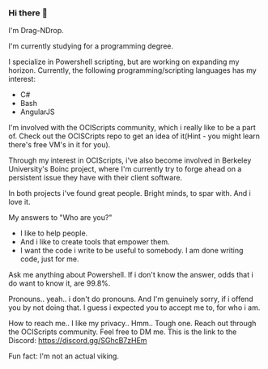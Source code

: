 ### Hi there 👋
I'm Drag-NDrop.

I'm currently studying for a programming degree.

I specialize in Powershell scripting, but are working on expanding my horizon.
Currently, the following programming/scripting languages has my interest:
* C#
* Bash
* AngularJS

I'm involved with the OCIScripts community, which i really like to be a part of.
Check out the OCISCripts repo to get an idea of it(Hint - you might learn there's free VM's in it for you).

Through my interest in OCIScripts, i've also become involved in Berkeley University's Boinc project, where I'm currently try to forge ahead on a persistent issue they have with their client software.

In both projects i've found great people. Bright minds, to spar with. And i love it.

My answers to "Who are you?"
* I like to help people.
* And i like to create tools that empower them.
* I want the code i write to be useful to somebody. I am done writing code, just for me.

Ask me anything about Powershell. If i don't know the answer, odds that i do want to know it, are 99.8%.

Pronouns.. yeah.. i don't do pronouns. And I'm genuinely sorry, if i offend you by not doing that. 
I guess i expected you to accept me to, for who i am.

How to reach me..
I like my privacy.. Hmm.. Tough one. Reach out through the OCIScripts community. Feel free to DM me.
This is the link to the Discord: https://discord.gg/SGhcB7zHEm

Fun fact: I'm not an actual viking.
<!--
**Drag-NDrop/Drag-NDrop** is a ✨ _special_ ✨ repository because its `README.md` (this file) appears on your GitHub profile.

Here are some ideas to get you started:

- 🔭 I’m currently working on ...
- 🌱 I’m currently learning ...
- 👯 I’m looking to collaborate on ...
- 🤔 I’m looking for help with ...
- 💬 Ask me about ...
- 📫 How to reach me: ...
- 😄 Pronouns: ...
- ⚡ Fun fact: ...
-->
